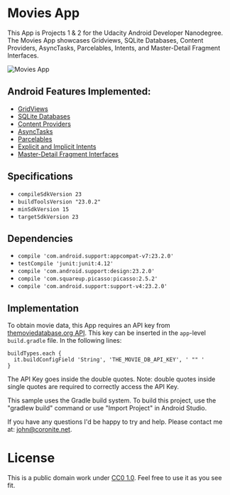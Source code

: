 # Movies App
This App is Projects 1 & 2 for the Udacity Android Developer Nanodegree. The Movies App showcases Gridviews, SQLite Databases, Content Providers, AsyncTasks, Parcelables, Intents, and Master-Detail Fragment Interfaces.

![Movies App](http://www.coronite.net/assets/img/github/project1-2.jpg)

## Android Features Implemented:

- [GridViews](https://developer.android.com/reference/android/widget/GridView.html)
- [SQLite Databases](https://developer.android.com/training/basics/data-storage/databases.html)
- [Content Providers](https://developer.android.com/reference/android/content/ContentProvider.html)
- [AsyncTasks](https://developer.android.com/reference/android/os/AsyncTask.html)
- [Parcelables](https://developer.android.com/reference/android/os/Parcelable.html)
- [Explicit and Implicit Intents](https://developer.android.com/reference/android/content/Intent.html)
- [Master-Detail Fragment Interfaces](https://developer.android.com/training/multiscreen/adaptui.html)

## Specifications
- `compileSdkVersion 23`
- `buildToolsVersion "23.0.2"`
- `minSdkVersion 15`
- `targetSdkVersion 23`

## Dependencies
- `compile 'com.android.support:appcompat-v7:23.2.0'`
- `testCompile 'junit:junit:4.12'`
- `compile 'com.android.support:design:23.2.0'`
- `compile 'com.squareup.picasso:picasso:2.5.2'`
- `compile 'com.android.support:support-v4:23.2.0'`


## Implementation
To obtain movie data, this App requires an API key from [themoviedatabase.org API](https://www.themoviedb.org/documentation/api). This key can be inserted in the `app`-level `build.gradle` file. In the following lines:
```
buildTypes.each {
  it.buildConfigField 'String', 'THE_MOVIE_DB_API_KEY', ' "" '
}
```
The API Key goes inside the double quotes. Note: double quotes inside single quotes are required to correctly access the API Key.

This sample uses the Gradle build system. To build this project, use the "gradlew build" command or use "Import Project" in Android Studio.

If you have any questions I'd be happy to try and help. Please contact me at: john@coronite.net.

# License
This is a public domain work under [CC0 1.0](https://creativecommons.org/publicdomain/zero/1.0/). Feel free to use it as you see fit.